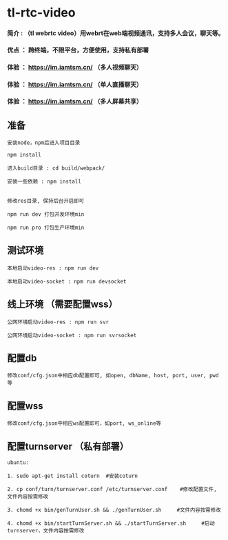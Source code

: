 # tl-rtc-video

#### 简介 : （tl webrtc video）用webrt在web端视频通讯，支持多人会议，聊天等。
#### 优点 ： 跨终端，不限平台，方便使用，支持私有部署
#### 体验 ： https://im.iamtsm.cn/  （多人视频聊天）

#### 体验 ： https://im.iamtsm.cn/   （单人直播聊天）

#### 体验 ： https://im.iamtsm.cn/ （多人屏幕共享）

## 准备

    安装node，npm后进入项目目录

    npm install

    进入build目录 : cd build/webpack/  

    安装一些依赖 : npm install
    
    
    修改res目录, 保持后台开启即可

    npm run dev 打包开发环境min

    npm run pro 打包生产环境min

## 测试环境 

    本地启动video-res : npm run dev

    本地启动video-socket : npm run devsocket

## 线上环境 （需要配置wss）

    公网环境启动video-res : npm run svr 

    公网环境启动video-socket : npm run svrsocket


## 配置db

    修改conf/cfg.json中相应db配置即可, 如open, dbName, host, port, user, pwd 等


## 配置wss

    修改conf/cfg.json中相应ws配置即可，如port, ws_online等


## 配置turnserver （私有部署）

    ubuntu:

    1. sudo apt-get install coturn  #安装coturn 

    2. cp conf/turn/turnserver.conf /etc/turnserver.conf    #修改配置文件, 文件内容按需修改

    3. chomd +x bin/genTurnUser.sh && ./genTurnUser.sh     #文件内容按需修改

    4. chomd +x bin/startTurnServer.sh && ./startTurnServer.sh     #启动turnserver，文件内容按需修改
